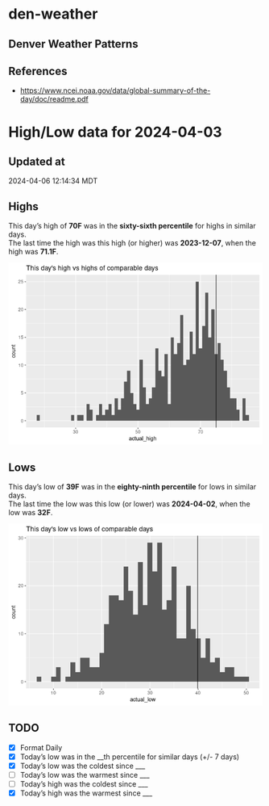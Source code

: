 

# den-weather

## Denver Weather Patterns

## References

- <https://www.ncei.noaa.gov/data/global-summary-of-the-day/doc/readme.pdf>

# High/Low data for 2024-04-03

## Updated at

2024-04-06 12:14:34 MDT

## Highs

This day’s high of **70F** was in the **sixty-sixth percentile** for
highs in similar days.  
The last time the high was this high (or higher) was **2023-12-07**,
when the high was **71.1F**.

![](readme_files/figure-commonmark/unnamed-chunk-4-1.png)

## Lows

This day’s low of **39F** was in the **eighty-ninth percentile** for
lows in similar days.  
The last time the low was this low (or lower) was **2024-04-02**, when
the low was **32F**.

![](readme_files/figure-commonmark/unnamed-chunk-6-1.png)

## TODO

- [x] Format Daily
- [x] Today’s low was in the \_\_th percentile for similar days (+/- 7
  days)
- [x] Today’s low was the coldest since \_\_\_
- [ ] Today’s low was the warmest since \_\_\_
- [ ] Today’s high was the coldest since \_\_\_
- [x] Today’s high was the warmest since \_\_\_
